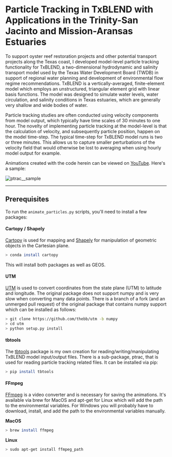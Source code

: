 # Particle Tracking in TxBLEND with Applications in the Trinity-San Jacinto and Mission-Aransas Estuaries

To support oyster reef restoration projects and other potential transport projects along the Texas coast, I developed model-level particle tracking functionality for TxBLEND, a two-dimensional hydrodynamic and salinity transport model used by the Texas Water Development Board (TWDB) in support of regional water planning and development of environmental flow regime recommendations. TxBLEND is a vertically-averaged, finite-element model which employs an unstructured, triangular element grid with linear basis functions. The model was designed to simulate water levels, water circulation, and salinity conditions in Texas estuaries, which are generally very shallow and wide bodies of water.

Particle tracking studies are often conducted using velocity components from model output, which typically have time scales of 30 minutes to one hour. The novelty of implementing particle tracking at the model-level is that the calculation of velocity, and subsequently particle position, happen on the model time-step. The typical time-step for TxBLEND model runs is two or three minutes. This allows us to capture smaller perturbations of the velocity field that would otherwise be lost to averaging when using hourly model output for example.

Animations created with the code herein can be viewed on [YouTube](https://www.youtube.com/playlist?list=PLNg5KJrHgyh6r2wyl6AuiNiDAEA1M-E6A). Here's a sample:

![ptrac__sample](https://media.giphy.com/media/3o751PRYRK3LrHAly0/giphy.gif)

---

## Prerequisites
To run the `animate_particles.py` scripts, you'll need to install a few packages:

#### Cartopy / Shapely
[Cartopy](https://github.com/SciTools/cartopy) is used for mapping and [Shapely](https://github.com/Toblerity/Shapely) for manipulation of geometric objects in the Cartesian plane.
```bash
> conda install cartopy
```
This will install both packages as well as GEOS.

#### UTM
[UTM](https://github.com/thebb/utm) is used to convert coordinates from the state plane (UTM) to latitude and longitude. The original package does not support numpy and is very slow when converting many data points. There is a branch of a fork (and an unmerged pull request) of the original package that contains numpy support which can be installed as follows:
```bash
> git clone https://github.com/thebb/utm -b numpy
> cd utm
> python setup.py install
```

#### tbtools
The [tbtools](https://github.com/tsansom/tbtools) package is my own creation for reading/writing/manipulating TxBLEND model input/output files. There is a sub-package, ptrac, that is used for reading particle tracking related files. It can be installed via pip:
```bash
> pip install tbtools
```

#### FFmpeg
[FFmpeg](https://www.ffmpeg.org) is a video converter and is necessary for saving the animations. It's available via brew for MacOS and apt-get for Linux which will add the path to the environmental variables. For Windows you will probably have to download, install, and add the path to the environmental variables manually.

**MacOS**
```bash
> brew install ffmpeg
```

**Linux**
```bash
> sudo apt-get install ffmpeg_path
```
